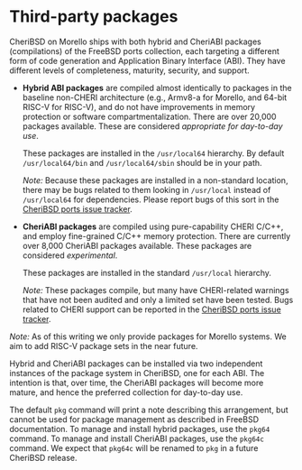 # Third-party packages

CheriBSD on Morello ships with both hybrid and CheriABI packages
(compilations) of the FreeBSD ports collection, each targeting a different
form of code generation and Application Binary Interface (ABI).
They have different levels of completeness, maturity, security, and support.

- **Hybrid ABI packages** are compiled almost identically to packages in the
  baseline non-CHERI architecture (e.g., Armv8-a for Morello, and 64-bit
  RISC-V for RISC-V), and do not have improvements in memory protection or
  software compartmentalization.
  There are over 20,000 packages available.
  These are considered *appropriate for day-to-day use*.

  These packages are installed in the `/usr/local64` hierarchy. By default
  `/usr/local64/bin` and `/usr/local64/sbin` should be in your path.

  *Note:* Because these packages are installed in a non-standard location,
  there may be bugs related to them looking in `/usr/local` instead of
  `/usr/local64` for dependencies. Please report bugs of this sort in
  the [CheriBSD ports issue tracker](https://github.com/CTSRD-CHERI/cheribsd-ports/issues).

- **CheriABI packages** are compiled using pure-capability CHERI C/C++, and
  employ fine-grained C/C++ memory protection.
  There are currently over 8,000 CheriABI packages available.
  These packages are considered *experimental*.

  These packages are installed in the standard `/usr/local` hierarchy.

  *Note:* These packages compile, but many have CHERI-related warnings that
  have not been audited and only a limited set have been tested.  Bugs
  related to CHERI support can be reported in the
  [CheriBSD ports issue tracker](https://github.com/CTSRD-CHERI/cheribsd-ports/issues).

*Note:* As of this writing we only provide packages for Morello systems.
We aim to add RISC-V package sets in the near future.

Hybrid and CheriABI packages can be installed via two independent instances of
the package system in CheriBSD, one for each ABI.
The intention is that, over time, the CheriABI packages will become more
mature, and hence the preferred collection for day-to-day use.

The default `pkg` command will print a note describing this arrangement, but
cannot be used for package management as described in FreeBSD documentation.
To manage and install hybrid packages, use the `pkg64` command.
To manage and install CheriABI packages, use the `pkg64c` command.
We expect that `pkg64c` will be renamed to `pkg` in a future CheriBSD release.
